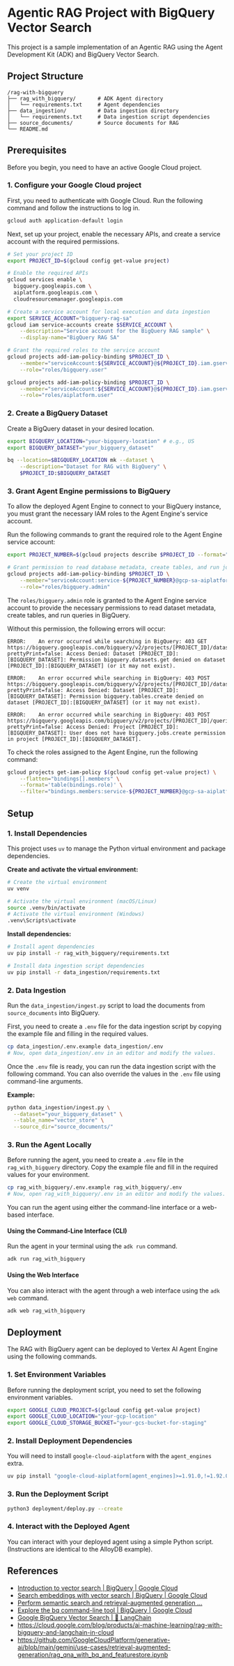 # Agentic RAG Project with BigQuery Vector Search

This project is a sample implementation of an Agentic RAG using the Agent Development Kit (ADK) and BigQuery Vector Search.

## Project Structure

```
/rag-with-bigquery
├── rag_with_bigquery/       # ADK Agent directory
│   └── requirements.txt     # Agent dependencies
├── data_ingestion/          # Data ingestion directory
│   └── requirements.txt     # Data ingestion script dependencies
├── source_documents/        # Source documents for RAG
└── README.md
```

## Prerequisites

Before you begin, you need to have an active Google Cloud project.

### 1. Configure your Google Cloud project

First, you need to authenticate with Google Cloud. Run the following command and follow the instructions to log in.

```bash
gcloud auth application-default login
```

Next, set up your project, enable the necessary APIs, and create a service account with the required permissions.

```bash
# Set your project ID
export PROJECT_ID=$(gcloud config get-value project)

# Enable the required APIs
gcloud services enable \
  bigquery.googleapis.com \
  aiplatform.googleapis.com \
  cloudresourcemanager.googleapis.com

# Create a service account for local execution and data ingestion
export SERVICE_ACCOUNT="bigquery-rag-sa"
gcloud iam service-accounts create $SERVICE_ACCOUNT \
    --description="Service account for the BigQuery RAG sample" \
    --display-name="BigQuery RAG SA"

# Grant the required roles to the service account
gcloud projects add-iam-policy-binding $PROJECT_ID \
    --member="serviceAccount:${SERVICE_ACCOUNT}@${PROJECT_ID}.iam.gserviceaccount.com" \
    --role="roles/bigquery.user"

gcloud projects add-iam-policy-binding $PROJECT_ID \
    --member="serviceAccount:${SERVICE_ACCOUNT}@${PROJECT_ID}.iam.gserviceaccount.com" \
    --role="roles/aiplatform.user"
```

### 2. Create a BigQuery Dataset

Create a BigQuery dataset in your desired location.

```bash
export BIGQUERY_LOCATION="your-bigquery-location" # e.g., US
export BIGQUERY_DATASET="your_bigquery_dataset"

bq --location=$BIGQUERY_LOCATION mk --dataset \
    --description="Dataset for RAG with BigQuery" \
    $PROJECT_ID:$BIGQUERY_DATASET
```

### 3. Grant Agent Engine permissions to BigQuery

To allow the deployed Agent Engine to connect to your BigQuery instance, you must grant the necessary IAM roles to the Agent Engine's service account.

Run the following commands to grant the required role to the Agent Engine service account:

```bash
export PROJECT_NUMBER=$(gcloud projects describe $PROJECT_ID --format="value(projectNumber)")

# Grant permission to read database metadata, create tables, and run jobs
gcloud projects add-iam-policy-binding $PROJECT_ID \
    --member="serviceAccount:service-${PROJECT_NUMBER}@gcp-sa-aiplatform-re.iam.gserviceaccount.com" \
    --role="roles/bigquery.admin"
```

The `roles/bigquery.admin` role is granted to the Agent Engine service account to provide the necessary permissions to read dataset metadata, create tables, and run queries in BigQuery.


Without this permission, the following errors will occur:

```
ERROR:    An error occurred while searching in BigQuery: 403 GET https://bigquery.googleapis.com/bigquery/v2/projects/[PROJECT_ID]/datasets/[BIGQUERY_DATASET]?prettyPrint=false: Access Denied: Dataset [PROJECT_ID]:[BIGQUERY_DATASET]: Permission bigquery.datasets.get denied on dataset [PROJECT_ID]:[BIGQUERY_DATASET] (or it may not exist).
```

```
ERROR:    An error occurred while searching in BigQuery: 403 POST https://bigquery.googleapis.com/bigquery/v2/projects/[PROJECT_ID]/datasets/[BIGQUERY_DATASET]/tables?prettyPrint=false: Access Denied: Dataset [PROJECT_ID]:[BIGQUERY_DATASET]: Permission bigquery.tables.create denied on dataset [PROJECT_ID]:[BIGQUERY_DATASET] (or it may not exist).
```

```
ERROR:    An error occurred while searching in BigQuery: 403 POST https://bigquery.googleapis.com/bigquery/v2/projects/[PROJECT_ID]/queries?prettyPrint=false: Access Denied: Project [PROJECT_ID]:[BIGQUERY_DATASET]: User does not have bigquery.jobs.create permission in project [PROJECT_ID]:[BIGQUERY_DATASET].
```

To check the roles assigned to the Agent Engine, run the following command:

```bash
gcloud projects get-iam-policy $(gcloud config get-value project) \
    --flatten="bindings[].members" \
    --format='table(bindings.role)' \
    --filter="bindings.members:service-${PROJECT_NUMBER}@gcp-sa-aiplatform-re.iam.gserviceaccount.com"
```

## Setup

### 1. Install Dependencies

This project uses `uv` to manage the Python virtual environment and package dependencies.

**Create and activate the virtual environment:**
```bash
# Create the virtual environment
uv venv

# Activate the virtual environment (macOS/Linux)
source .venv/bin/activate
# Activate the virtual environment (Windows)
.venv\Scripts\activate
```

**Install dependencies:**
```bash
# Install agent dependencies
uv pip install -r rag_with_bigquery/requirements.txt

# Install data ingestion script dependencies
uv pip install -r data_ingestion/requirements.txt
```

### 2. Data Ingestion

Run the `data_ingestion/ingest.py` script to load the documents from `source_documents` into BigQuery.

First, you need to create a `.env` file for the data ingestion script by copying the example file and filling in the required values.

```bash
cp data_ingestion/.env.example data_ingestion/.env
# Now, open data_ingestion/.env in an editor and modify the values.
```

Once the `.env` file is ready, you can run the data ingestion script with the following command. You can also override the values in the `.env` file using command-line arguments.

**Example:**
```bash
python data_ingestion/ingest.py \
  --dataset="your_bigquery_dataset" \
  --table_name="vector_store" \
  --source_dir="source_documents/"
```

### 3. Run the Agent Locally

Before running the agent, you need to create a `.env` file in the `rag_with_bigquery` directory. Copy the example file and fill in the required values for your environment.

```bash
cp rag_with_bigquery/.env.example rag_with_bigquery/.env
# Now, open rag_with_bigquery/.env in an editor and modify the values.
```

You can run the agent using either the command-line interface or a web-based interface.

#### Using the Command-Line Interface (CLI)

Run the agent in your terminal using the `adk run` command.

```bash
adk run rag_with_bigquery
```

#### Using the Web Interface

You can also interact with the agent through a web interface using the `adk web` command.

```bash
adk web rag_with_bigquery
```

## Deployment

The RAG with BigQuery agent can be deployed to Vertex AI Agent Engine using the following commands.

### 1. Set Environment Variables

Before running the deployment script, you need to set the following environment variables.

```bash
export GOOGLE_CLOUD_PROJECT=$(gcloud config get-value project)
export GOOGLE_CLOUD_LOCATION="your-gcp-location"
export GOOGLE_CLOUD_STORAGE_BUCKET="your-gcs-bucket-for-staging"
```

### 2. Install Deployment Dependencies

You will need to install `google-cloud-aiplatform` with the `agent_engines` extra.
```bash
uv pip install "google-cloud-aiplatform[agent_engines]>=1.91.0,!=1.92.0" cloudpickle absl-py
```

### 3. Run the Deployment Script

```bash
python3 deployment/deploy.py --create
```

### 4. Interact with the Deployed Agent

You can interact with your deployed agent using a simple Python script. (Instructions are identical to the AlloyDB example).

## References

- [Introduction to vector search | BigQuery | Google Cloud](https://cloud.google.com/bigquery/docs/vector-search-intro)
- [Search embeddings with vector search | BigQuery | Google Cloud](https://cloud.google.com/bigquery/docs/vector-search)
- [Perform semantic search and retrieval-augmented generation ...](https://cloud.google.com/bigquery/docs/vector-index-text-search-tutorial)
- [Explore the bq command-line tool | BigQuery | Google Cloud](https://cloud.google.com/bigquery/docs/bq-command-line-tool)
- [Google BigQuery Vector Search | 🦜️ LangChain](https://python.langchain.com/docs/integrations/vectorstores/google_bigquery_vector_search/)
- https://cloud.google.com/blog/products/ai-machine-learning/rag-with-bigquery-and-langchain-in-cloud
- https://github.com/GoogleCloudPlatform/generative-ai/blob/main/gemini/use-cases/retrieval-augmented-generation/rag_qna_with_bq_and_featurestore.ipynb
